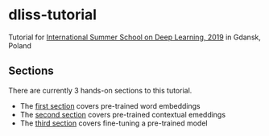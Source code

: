 # dliss-tutorial
Tutorial for [International Summer School
on Deep Learning, 2019](http://dl-lab.eu/) in Gdansk, Poland

## Sections

There are currently 3 hands-on sections to this tutorial.

- The [first section](1_pretrained_vectors.ipynb) covers pre-trained word embeddings
- The [second section](2_context_vectors.ipynb) covers pre-trained contextual emeddings
- The [third section](3_finetuning.ipynb) covers fine-tuning a pre-trained model


